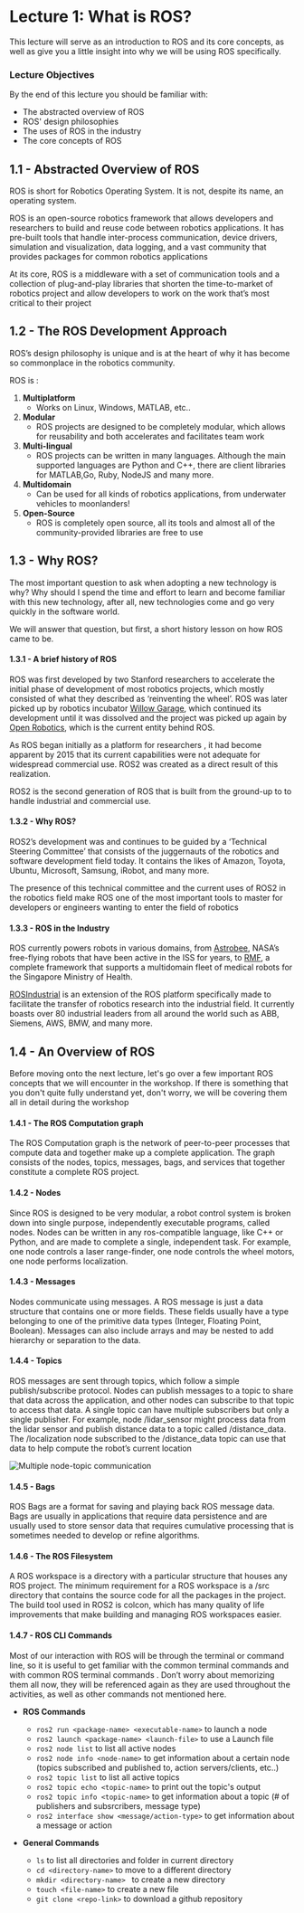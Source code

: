 # Lecture 1: What is ROS?
This lecture will serve as an introduction to ROS and its core concepts, as well as give you a little insight into why we will be using ROS specifically.

### Lecture Objectives
By the end of this lecture you should be familiar with:
- The abstracted overview of ROS
- ROS' design philosophies
- The uses of ROS in the industry
- The core concepts of ROS

## 1.1 - Abstracted Overview of ROS

ROS is short for Robotics Operating System. It is not, despite its name, an operating system. 

 ROS  is an open-source robotics framework that allows developers and researchers to build and reuse code between robotics applications. It has pre-built tools that handle inter-process communication, device drivers, simulation and visualization, data logging, and a vast community that provides packages for common robotics applications
 
At its core, ROS is a middleware with a set of communication tools and a collection of plug-and-play libraries that shorten the time-to-market of robotics project and allow developers to work on the work that’s most critical to their project


## 1.2 -  The ROS Development Approach

ROS’s design philosophy is unique and is at the heart of why it has become so commonplace in the robotics community.

ROS is :

1. **Multiplatform**
 	- Works on Linux, Windows, MATLAB, etc..
2. **Modular**
	- ROS projects are designed to be completely modular, which allows for reusability and both accelerates and facilitates team work
3. **Multi-lingual**
	- ROS projects can be written in many languages. Although the main supported languages are Python and C++, there are client libraries for MATLAB,Go, Ruby, NodeJS and many more.
4. **Multidomain**
	 - Can be used for all kinds of robotics applications, from underwater vehicles to moonlanders!
5. **Open-Source**
	- ROS is completely open source, all its tools and almost all of the community-provided libraries are free to use

## 1.3 - Why ROS?

The most important question to ask when adopting a new technology is why? Why should I spend the time and effort to learn and  become familiar with this new technology, after all, new technologies come and go very quickly in the software world.

We will answer that question, but first, a short history lesson on how ROS came to be.

#### 1.3.1 - A brief history of ROS
ROS was first developed by two Stanford researchers to accelerate the initial phase of development of most robotics projects, which mostly consisted of what  they described as ‘reinventing the wheel’. ROS was later picked up by robotics incubator [Willow Garage](https://en.wikipedia.org/wiki/Willow_Garage), which continued its development until it was dissolved and the project was picked up again by [Open Robotics](https://www.openrobotics.org/), which is the current entity behind ROS.

As ROS began initially as a platform for researchers , it had become apparent by 2015 that its current capabilities were not adequate for widespread commercial use. ROS2 was created as a direct result of this realization. 

ROS2 is the second generation of ROS that is built from the ground-up to  to handle industrial and commercial use.

#### 1.3.2 - Why ROS?

ROS2’s development was and continues to be guided by a ‘Technical Steering Committee’ that consists of the juggernauts of the robotics and software development field today.  It contains the likes of Amazon, Toyota, Ubuntu, Microsoft, Samsung, iRobot, and many more.

The presence of this technical committee and the current uses of ROS2 in the robotics field make ROS one of the most important tools to master for developers or engineers wanting to enter the field of robotics

#### 1.3.3 - ROS in the Industry
ROS currently powers robots in various domains, from [Astrobee](https://www.nasa.gov/astrobee), NASA’s free-flying robots that have been active in the ISS for years, to [RMF](https://www.openrobotics.org/customer-stories/open-rmf), a complete framework that supports a multidomain fleet of medical robots for the Singapore Ministry of Health. 

[ROSIndustrial](https://rosindustrial.org/) is an extension of the ROS platform specifically made to facilitate the transfer of robotics research into the industrial field. It currently boasts over 80 industrial leaders from all around the world such as ABB, Siemens, AWS, BMW, and many more. 


## 1.4 - An Overview of ROS

Before moving onto the next lecture, let's go over a few important ROS concepts that we will encounter in the workshop. If there is something that you don't quite fully understand yet, don't worry, we will be covering them all in detail during the workshop

#### 1.4.1 -  The ROS Computation graph
The ROS Computation graph is the network of peer-to-peer processes that compute data and together make up a complete application. The graph consists of the nodes, topics, messages, bags, and services that together constitute a complete ROS project.

#### 1.4.2 - Nodes
Since ROS is designed to be very modular, a robot control system is broken down into single purpose, independently executable programs, called nodes.  Nodes can be written in any ros-compatible language, like C++ or Python, and are made to complete a single, independent task. For example, one node controls a laser range-finder, one node controls the wheel motors, one node performs localization.

#### 1.4.3 - Messages

Nodes communicate using messages. A ROS message is just a data structure that contains one or more fields. These fields usually have a type belonging to one of the primitive data types (Integer, Floating Point, Boolean). Messages can also include arrays and may be nested to add hierarchy or separation to the data.

#### 1.4.4 - Topics
ROS messages are sent through topics, which follow a simple publish/subscribe protocol. Nodes can publish messages to a topic to share that data across the application, and other nodes can subscribe to that topic to access that data. A single topic can have multiple subscribers but only a single publisher.  For example, node /lidar_sensor might process data from the lidar sensor and publish distance data to a topic called /distance_data. The /localization node subscribed to the /distance_data topic can use that data to help compute the robot’s current location

![Multiple node-topic communication](https://docs.ros.org/en/foxy/_images/Topic-MultiplePublisherandMultipleSubscriber.gif)

#### 1.4.5 - Bags
ROS Bags are a format for saving and playing back ROS message data. Bags are usually in applications that require data persistence and are usually used to store sensor data that requires cumulative processing that is sometimes needed to develop or refine algorithms.

#### 1.4.6 - The ROS Filesystem 
A ROS workspace is a directory with a particular structure that houses any ROS project. The minimum requirement for a ROS workspace is a /src directory that contains the source code for all the packages in the project. 
The build tool used in ROS2 is colcon, which has many quality of life improvements that make building and managing ROS workspaces easier. 

#### 1.4.7 - ROS CLI Commands
Most of our interaction with ROS will be through the terminal or command line, so it is useful to get familiar with the common terminal commands and with common ROS terminal commands . Don’t worry about memorizing them all now, they will be referenced again as they are used throughout the activities, as well as other commands not mentioned here. 

- **ROS Commands**
  - `ros2 run <package-name> <executable-name>` to launch a node
  - `ros2 launch <package-name> <launch-file>`  to use a Launch file
  - `ros2 node list` to list all active nodes
  - `ros2 node info <node-name>` to get information about a certain node (topics subscribed and published to, action servers/clients, etc..)
  - `ros2 topic list` to list all active topics
  - `ros2 topic echo <topic-name>` to print out the topic's output
  - `ros2 topic info <topic-name>` to get information about a topic (# of publishers and subsrcribers, message type)
  - `ros2 interface show <message/action-type>` to get information about a message or action
  
 - **General Commands**
 	- `ls` to list all directories and folder in current directory
	- `cd <directory-name>` to move to a different directory
 	- `mkdir <directory-name> ` to create a new directory
 	- `touch <file-name>` to create a new file
 	- `git clone <repo-link>` to download a github repository  	


